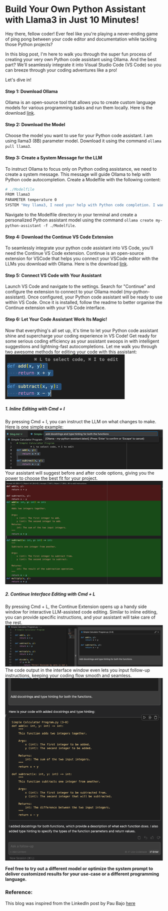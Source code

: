 # Build Your Own Python Assistant with Llama3 in Just 10 Minutes!

Hey there, fellow coder! Ever feel like you're playing a never-ending game of ping pong between your code editor and documentation while tackling those Python projects?

In this blog post, I'm here to walk you through the super fun process of creating your very own Python code assistant using Ollama. And the best part? We'll seamlessly integrate it into Visual Studio Code (VS Code) so you can breeze through your coding adventures like a pro!

Let's dive in!

#### Step 1: Download Ollama

Ollama is an open-source tool that allows you to create custom language models for various programming tasks and run them locally.
Here is the download [link](https://ollama.com/download).

#### Step 2: Download the Model

Choose the model you want to use for your Python code assistant. I am using llama3 (8B) parameter model. Download it using the command `ollama pull llama3`.

#### Step 3: Create a System Message for the LLM

To instruct Ollama to focus only on Python coding assistance, we need to create a system message. This message will guide Ollama to help with Python code autocompletion. Create a Modelfile with the following content:

```bash
# ./Modelfile
FROM llama3
PARAMETER temperature 0
SYSTEM "Hey llama3, I need your help with Python code completion. I want you to analyze my current code and suggest the most likely and accurate completions based on my query, context and best practices. If you need any additional information to complete the task, feel free to ask me."
```

Navigate to the Modelfile directory in your terminal and create a personalized Python assistant model using the command `ollama create my-python-assistant -f ./Modelfile`.

#### Step 4: Download the Continue VS Code Extension

To seamlessly integrate your python code assistant into VS Code, you'll need the Continue VS Code extension. Continue is an open-source extension for VSCode that helps you connect your VSCode editor with the LLMs you download with Ollama. Here is the download [link](https://marketplace.visualstudio.com/items?itemName=Continue.continue).

#### Step 5: Connect VS Code with Your Assistant

Launch VS Code and navigate to the settings. Search for "Continue" and configure the extension to connect to your Ollama model (my-python-assistant). Once configured, your Python code assistant will be ready to use within VS Code. Once it is installed, follow the readme to better organise the Continue extension with your VS Code interface.


#### Step 6: Let Your Code Assistant Work Its Magic!

Now that everything's all set up, it's time to let your Python code assistant shine and supercharge your coding experience in VS Code! Get ready for some serious coding efficiency as your assistant swoops in with intelligent suggestions and lightning-fast autocompletions. Let me walk you through two awesome methods for editing your code with this assistant:
![alt text](/images/image.png)

##### 1. Inline Editing with Cmd + I
By pressing Cmd + I, you can instruct the LLM on what changes to make. Here is one simple example:
![Inline Editing Example](/images/image-1.png)
Your assistant will suggest before and after code options, giving you the power to choose the best fit for your project.
![Inline Editing Example Results](/images/image-2.png)

##### 2. Continue Interface Editing with Cmd + L
By pressing Cmd + L, the Continue Extension opens up a handy side window for interactive LLM-assisted code editing. Similar to inline editing, you can provide specific instructions, and your assistant will take care of the rest. ![Continue Interface Editing](/images/image-3.png)
The code output in the interface window even lets you input follow-up instructions, keeping your coding flow smooth and seamless. ![Continue Interface Editing Results](/images/image-4.png)

**Feel free to try out a different model or optimize the system prompt to deliver customized results for your use-case or a different programming language.**

### Reference:

This blog was inspired from the LinkedIn post by Pau Bajo [here]( https://www.linkedin.com/posts/pau-labarta-bajo-4432074b_machinelearning-llmops-llms-activity-7190620863602282498-q1Lg?utm_source=share&utm_medium=member_desktop)
